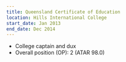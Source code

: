 ```yaml
---
title: Queensland Certificate of Education
location: Hills International College
start_date: Jan 2013
end_date: Dec 2014
---
```


 * College captain and dux
 * Overall position (OP): 2 (ATAR 98.0)